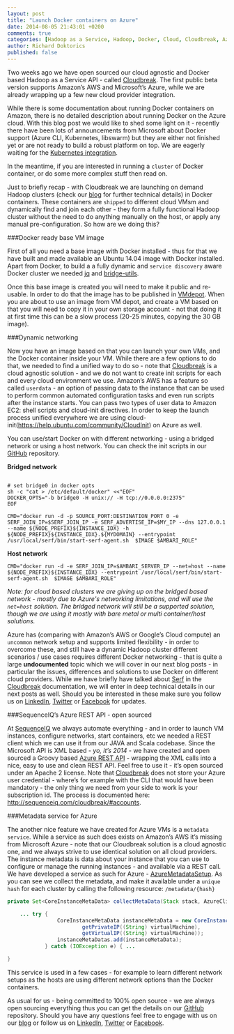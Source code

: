 ```yaml
---
layout: post
title: "Launch Docker containers on Azure"
date: 2014-08-05 21:43:01 +0200
comments: true
categories: [Hadoop as a Service, Hadoop, Docker, Cloud, Cloudbreak, Azure]
author: Richard Doktorics
published: false
---
```


Two weeks ago we have open sourced our cloud agnostic and Docker based Hadoop as a Service API - called [Cloudbreak](http://sequenceiq.com/cloudbreak). 
The first public beta version supports Amazon’s AWS and Microsoft’s Azure, while we are already wrapping up a few new cloud provider integration. 

While there is some documentation about running Docker containers on Amazon, there is no detailed description about running Docker on the Azure cloud.
With this blog post we would like to shed some light on it - recently there have been lots of announcements from Microsoft about Docker support (Azure CLI, Kubernetes, libswarm) but they are either not finished yet or are not ready to build a robust platform on top.
We are eagerly waiting for the [Kubernetes integration](http://azure.microsoft.com/blog/2014/07/10/azure-collaboration-with-google-and-docker/).

In the meantime, if you are interested in running a `cluster` of Docker container, or do some more complex stuff then read on.

Just to briefly recap - with Cloudbreak we are launching on demand Hadoop clusters (check our [blog](http://blog.sequenceiq.com/blog/2014/07/25/cloudbreak-technology/) for further technical details) in Docker containers. These containers are `shipped` to different cloud VMsm and dynamically find and join each other - they form a fully functional Hadoop cluster without the need to do anything manually on the host, or apply any manual pre-configuration.
So how are we doing this? 

<!--more-->

###Docker ready base VM image

First of all you need a base image with Docker installed - thus for that we have built and made available an Ubuntu 14.04 image with Docker installed. Apart from Docker, to build a a fully dynamic and `service discovery` aware Docker cluster we needed [jq](http://stedolan.github.io/jq/) and [ bridge-utils](http://www.linuxfromscratch.org/blfs/view/svn/basicnet/bridge-utils.html).

Once this base image is created you will need to make it public and re-usable. In order to do that the image has to be published in [VMdepot](http://vmdepot.msopentech.com/List/Index). When you are about to use an image from VM depot, and create a VM based on that you will need to copy it in your own storage account - not that doing it at first time this can be a slow process (20-25 minutes, copying the 30 GB image).

###Dynamic networking 

Now you have an image based on that you can launch your own VMs, and the Docker container inside your VM. While there are a few options to do that, we needed to find a unified way to do so - note that  [Cloudbreak](http://sequenceiq.com/cloudbreak) is a cloud agnostic solution - and we do not want to create init scripts for each and every cloud environment we use. Amazon’s AWS has a feature so called `userdata` - an option of passing data to the instance that can be used to perform common automated configuration tasks and even run scripts after the instance starts. You can pass two types of user data to Amazon EC2: shell scripts and cloud-init directives. In order to keep the launch process unified everywhere we are using cloud-init(https://help.ubuntu.com/community/CloudInit) on Azure as well. 

You can use/start Docker on with different networking - using a bridged network or using a host network. You can check the init scripts in our [GitHub](https://github.com/sequenceiq/cloudbreak/blob/master/src/main/resources/azure-init.sh) repository.

**Bridged network**

```shell

# set bridge0 in docker opts
sh -c "cat > /etc/default/docker" <<"EOF"
DOCKER_OPTS="-b bridge0 -H unix:// -H tcp://0.0.0.0:2375"
EOF

CMD="docker run -d -p SOURCE_PORT:DESTINATION_PORT 0 -e SERF_JOIN_IP=$SERF_JOIN_IP -e SERF_ADVERTISE_IP=$MY_IP --dns 127.0.0.1 --name ${NODE_PREFIX}${INSTANCE_IDX} -h ${NODE_PREFIX}${INSTANCE_IDX}.${MYDOMAIN} --entrypoint /usr/local/serf/bin/start-serf-agent.sh  $IMAGE $AMBARI_ROLE"

```
**Host network**

```shell
CMD="docker run -d -e SERF_JOIN_IP=$AMBARI_SERVER_IP --net=host --name ${NODE_PREFIX}${INSTANCE_IDX} --entrypoint /usr/local/serf/bin/start-serf-agent.sh  $IMAGE $AMBARI_ROLE"
```

*Note: for cloud based clusters we are giving up on the bridged based network - mostly due to Azure's networking limitations, and will use the `net=host` solution. The bridged network will still be a supported solution, though we are using it mostly with bare metal or multi container/host solutions.*

Azure has (comparing with Amazon’s AWS or Google’s Cloud compute) an `uncommon` network setup and supports limited flexibility - in order to overcome these, and still have a dynamic Hadoop cluster different scenarios / use cases requires different Docker networking - that is quite a large **undocumented** topic which we will cover in our next blog posts - in particular the issues, differences and solutions to use Docker on different cloud providers. While we have briefly have talked about [Serf](http://sequenceiq.com/cloudbreak/#technology) in the [Cloudbreak](https://cloudbreak.sequenceiq.com) documentation, we will enter in deep technical details in our next posts as well. Should you be interested in these make sure you follow us on [LinkedIn](https://www.linkedin.com/company/sequenceiq/), [Twitter](https://twitter.com/sequenceiq) or [Facebook](https://www.facebook) for updates.

###SequenceIQ’s Azure REST API - open sourced

At [SequenceIQ](htp://sequenceiq.com) we always automate everything - and in order to launch VM instances, configure networks, start containers, etc we needed a REST client which we can use it from our JAVA and Scala codebase. Since the Microsoft API is XML based - *yo, it’s 2014* - we have created and open sourced a Groovy based [Azure REST API](https://github.com/sequenceiq/azure-rest-client) - wrapping the XML calls into a nice, easy to use and clean REST API. Feel free to use it - it’s open sourced under an Apache 2 license. Note that [Cloudbreak](https://cloudbreak.sequenceiq.com) does not store your Azure user credential - where’s for example with the CLI that would have been mandatory - the only thing we need from your side to work is your subscription id. The process is documented here: http://sequenceiq.com/cloudbreak/#accounts.

###Metadata service for Azure

The another nice feature we have created for Azure VMs is a `metadata service`. While a service as such does exists on Amazon’s AWS it’s missing from Microsoft Azure - note that our Cloudbreak solution is a cloud agnostic one, and we always strive to use identical solution on all cloud providers. The instance metadata is data about your instance that you can use to configure or manage the running instances - and available via a REST call. We have developed a service as such for Azure - [AzureMetadataSetup](https://github.com/sequenceiq/cloudbreak/blob/master/src/main/java/com/sequenceiq/cloudbreak/service/stack/connector/azure/AzureMetadataSetup.java). As you can see we collect the metadata, and make it available under a `unique hash` for each cluster by calling the following resource: `/metadata/{hash}`

```java 
private Set<CoreInstanceMetaData> collectMetaData(Stack stack, AzureClient azureClient, String name) {

	... try {
                CoreInstanceMetaData instanceMetaData = new CoreInstanceMetaData(vmName,
                        getPrivateIP((String) virtualMachine),
                        getVirtualIP((String) virtualMachine));
                instanceMetaDatas.add(instanceMetaData);
            } catch (IOException e) { ...

}
```
This service is used in a few cases - for example to learn different network setups as the hosts are using different network options than the Docker containers.

As usual for us - being committed to 100% open source - we are always open sourcing everything thus you can get the details on our [GitHub](https://github.com/sequenceiq/cloudbreak) repository. 
Should you have any questions feel free to engage with us on our [blog](http://blog.sequenceiq.com/) or follow us on [LinkedIn](https://www.linkedin.com/company/sequenceiq/), [Twitter](https://twitter.com/sequenceiq) or [Facebook](https://www.facebook).





